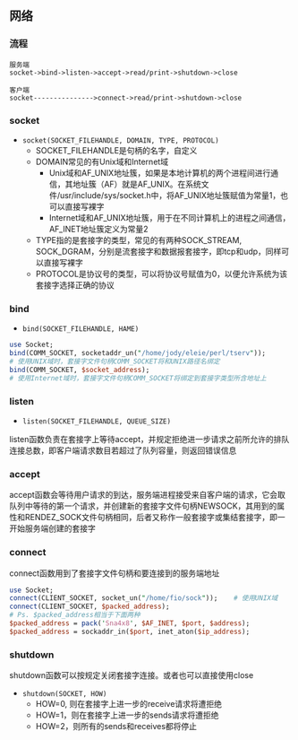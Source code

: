 
网络
------------------------------------

### 流程

    服务端
    socket->bind->listen->accept->read/print->shutdown->close

    客户端
    socket--------------->connect->read/print->shutdown->close

### socket

* `socket(SOCKET_FILEHANDLE, DOMAIN, TYPE, PROTOCOL)`
  * SOCKET_FILEHANDLE是句柄的名字，自定义
  * DOMAIN常见的有Unix域和Internet域
    * Unix域和AF_UNIX地址簇，如果是本地计算机的两个进程间进行通信，其地址簇（AF）就是AF_UNIX。在系统文件/usr/include/sys/socket.h中，将AF_UNIX地址簇赋值为常量1，也可以直接写裸字
    * Internet域和AF_UNIX地址簇，用于在不同计算机上的进程之间通信，AF_INET地址簇定义为常量2
  * TYPE指的是套接字的类型，常见的有两种SOCK_STREAM, SOCK_DGRAM，分别是流套接字和数据报套接字，即tcp和udp，同样可以直接写裸字
  * PROTOCOL是协议号的类型，可以将协议号赋值为0，以便允许系统为该套接字选择正确的协议

### bind

* `bind(SOCKET_FILEHANDLE, HAME)`
```perl
use Socket;
bind(COMM_SOCKET, socketaddr_un("/home/jody/eleie/perl/tserv"));
# 使用UNIX域时，套接字文件句柄COMM_SOCKET将和UNIX路径名绑定
bind(COMM_SOCKET, $socket_address);
# 使用Internet域时，套接字文件句柄COMM_SOCKET将绑定到套接字类型所含地址上
```

### listen

* `listen(SOCKET_FILEHANDLE, QUEUE_SIZE)`

listen函数负责在套接字上等待accept，并规定拒绝进一步请求之前所允许的排队连接总数，即客户端请求数目若超过了队列容量，则返回错误信息

### accept

accept函数会等待用户请求的到达，服务端进程接受来自客户端的请求，它会取队列中等待的第一个请求，并创建新的套接字文件句柄NEWSOCK，其用到的属性和RENDEZ_SOCK文件句柄相同，后者又称作一般套接字或集结套接字，即一开始服务端创建的套接字

### connect

connect函数用到了套接字文件句柄和要连接到的服务端地址
```perl
use Socket;
connect(CLIENT_SOCKET, socket_un("/home/fio/sock"));    # 使用UNIX域
connect(CLIENT_SOCKET, $packed_address);
# Ps. $packed_address相当于下面两种
$packed_address = pack('Sna4x8', $AF_INET, $port, $address);
$packed_address = sockaddr_in($port, inet_aton($ip_address);
```
### shutdown

shutdown函数可以按规定关闭套接字连接。或者也可以直接使用close

* `shutdown(SOCKET, HOW)`
  * HOW=0, 则在套接字上进一步的receive请求将遭拒绝
  * HOW=1，则在套接字上进一步的sends请求将遭拒绝
  * HOW=2，则所有的sends和receives都将停止

